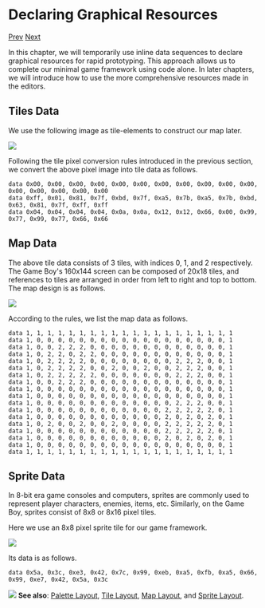 # Declaring Graphical Resources

[Prev]() [Next]()

In this chapter, we will temporarily use inline data sequences to declare graphical resources for rapid prototyping. This approach allows us to complete our minimal game framework using code alone. In later chapters, we will introduce how to use the more comprehensive resources made in the editors.

## Tiles Data

We use the following image as tile-elements to construct our map later.

<img src="imgs/asset-tiles-simple-map.png" class="diagram-image"></img>

Following the tile pixel conversion rules introduced in the previous section, we convert the above pixel image into tile data as follows.

```basic
data 0x00, 0x00, 0x00, 0x00, 0x00, 0x00, 0x00, 0x00, 0x00, 0x00, 0x00, 0x00, 0x00, 0x00, 0x00, 0x00
data 0xff, 0x01, 0x81, 0x7f, 0xbd, 0x7f, 0xa5, 0x7b, 0xa5, 0x7b, 0xbd, 0x63, 0x81, 0x7f, 0xff, 0xff
data 0x04, 0x04, 0x04, 0x04, 0x0a, 0x0a, 0x12, 0x12, 0x66, 0x00, 0x99, 0x77, 0x99, 0x77, 0x66, 0x66
```
<!-- prg
!edit, run, title="Tiles data", style=""
data 0x00, 0x00, 0x00, 0x00, 0x00, 0x00, 0x00, 0x00, 0x00, 0x00, 0x00, 0x00, 0x00, 0x00, 0x00, 0x00
data 0xff, 0x01, 0x81, 0x7f, 0xbd, 0x7f, 0xa5, 0x7b, 0xa5, 0x7b, 0xbd, 0x63, 0x81, 0x7f, 0xff, 0xff
data 0x04, 0x04, 0x04, 0x04, 0x0a, 0x0a, 0x12, 0x12, 0x66, 0x00, 0x99, 0x77, 0x99, 0x77, 0x66, 0x66
-->

## Map Data

The above tile data consists of 3 tiles, with indices 0, 1, and 2 respectively. The Game Boy's 160x144 screen can be composed of 20x18 tiles, and references to tiles are arranged in order from left to right and top to bottom. The map design is as follows.

<img src="imgs/asset-map-simple-map.png" class="diagram-image"></img>

According to the rules, we list the map data as follows.

```basic
data 1, 1, 1, 1, 1, 1, 1, 1, 1, 1, 1, 1, 1, 1, 1, 1, 1, 1, 1, 1
data 1, 0, 0, 0, 0, 0, 0, 0, 0, 0, 0, 0, 0, 0, 0, 0, 0, 0, 0, 1
data 1, 0, 0, 2, 2, 2, 0, 0, 0, 0, 0, 0, 0, 0, 0, 0, 0, 0, 0, 1
data 1, 0, 2, 2, 0, 2, 2, 0, 0, 0, 0, 0, 0, 0, 0, 0, 0, 0, 0, 1
data 1, 0, 2, 2, 2, 2, 0, 0, 0, 0, 0, 0, 0, 0, 2, 2, 2, 0, 0, 1
data 1, 0, 2, 2, 2, 2, 0, 0, 2, 0, 0, 2, 0, 0, 2, 2, 2, 0, 0, 1
data 1, 0, 2, 2, 2, 2, 2, 0, 0, 0, 0, 0, 0, 0, 2, 2, 2, 0, 0, 1
data 1, 0, 0, 2, 2, 2, 0, 0, 0, 0, 0, 0, 0, 0, 0, 0, 0, 0, 0, 1
data 1, 0, 0, 0, 0, 0, 0, 0, 0, 0, 0, 0, 0, 0, 0, 0, 0, 0, 0, 1
data 1, 0, 0, 0, 0, 0, 0, 0, 0, 0, 0, 0, 0, 0, 0, 0, 0, 0, 0, 1
data 1, 0, 0, 0, 0, 0, 0, 0, 0, 0, 0, 0, 0, 0, 2, 2, 2, 0, 0, 1
data 1, 0, 0, 0, 0, 0, 0, 0, 0, 0, 0, 0, 0, 2, 2, 2, 2, 2, 0, 1
data 1, 0, 0, 0, 0, 0, 0, 0, 0, 0, 0, 0, 0, 2, 0, 2, 0, 2, 0, 1
data 1, 0, 2, 0, 0, 2, 0, 0, 2, 0, 0, 0, 0, 2, 2, 2, 2, 2, 0, 1
data 1, 0, 0, 0, 0, 0, 0, 0, 0, 0, 0, 0, 0, 2, 2, 2, 2, 2, 0, 1
data 1, 0, 0, 0, 0, 0, 0, 0, 0, 0, 0, 0, 0, 2, 0, 2, 0, 2, 0, 1
data 1, 0, 0, 0, 0, 0, 0, 0, 0, 0, 0, 0, 0, 0, 0, 0, 0, 0, 0, 1
data 1, 1, 1, 1, 1, 1, 1, 1, 1, 1, 1, 1, 1, 1, 1, 1, 1, 1, 1, 1
```
<!-- prg
!edit, run, title="Map data", style=""
data 1, 1, 1, 1, 1, 1, 1, 1, 1, 1, 1, 1, 1, 1, 1, 1, 1, 1, 1, 1
data 1, 0, 0, 0, 0, 0, 0, 0, 0, 0, 0, 0, 0, 0, 0, 0, 0, 0, 0, 1
data 1, 0, 0, 2, 2, 2, 0, 0, 0, 0, 0, 0, 0, 0, 0, 0, 0, 0, 0, 1
data 1, 0, 2, 2, 0, 2, 2, 0, 0, 0, 0, 0, 0, 0, 0, 0, 0, 0, 0, 1
data 1, 0, 2, 2, 2, 2, 0, 0, 0, 0, 0, 0, 0, 0, 2, 2, 2, 0, 0, 1
data 1, 0, 2, 2, 2, 2, 0, 0, 2, 0, 0, 2, 0, 0, 2, 2, 2, 0, 0, 1
data 1, 0, 2, 2, 2, 2, 2, 0, 0, 0, 0, 0, 0, 0, 2, 2, 2, 0, 0, 1
data 1, 0, 0, 2, 2, 2, 0, 0, 0, 0, 0, 0, 0, 0, 0, 0, 0, 0, 0, 1
data 1, 0, 0, 0, 0, 0, 0, 0, 0, 0, 0, 0, 0, 0, 0, 0, 0, 0, 0, 1
data 1, 0, 0, 0, 0, 0, 0, 0, 0, 0, 0, 0, 0, 0, 0, 0, 0, 0, 0, 1
data 1, 0, 0, 0, 0, 0, 0, 0, 0, 0, 0, 0, 0, 0, 2, 2, 2, 0, 0, 1
data 1, 0, 0, 0, 0, 0, 0, 0, 0, 0, 0, 0, 0, 2, 2, 2, 2, 2, 0, 1
data 1, 0, 0, 0, 0, 0, 0, 0, 0, 0, 0, 0, 0, 2, 0, 2, 0, 2, 0, 1
data 1, 0, 2, 0, 0, 2, 0, 0, 2, 0, 0, 0, 0, 2, 2, 2, 2, 2, 0, 1
data 1, 0, 0, 0, 0, 0, 0, 0, 0, 0, 0, 0, 0, 2, 2, 2, 2, 2, 0, 1
data 1, 0, 0, 0, 0, 0, 0, 0, 0, 0, 0, 0, 0, 2, 0, 2, 0, 2, 0, 1
data 1, 0, 0, 0, 0, 0, 0, 0, 0, 0, 0, 0, 0, 0, 0, 0, 0, 0, 0, 1
data 1, 1, 1, 1, 1, 1, 1, 1, 1, 1, 1, 1, 1, 1, 1, 1, 1, 1, 1, 1
-->

## Sprite Data

In 8-bit era game consoles and computers, sprites are commonly used to represent player characters, enemies, items, etc. Similarly, on the Game Boy, sprites consist of 8x8 or 8x16 pixel tiles.

Here we use an 8x8 pixel sprite tile for our game framework.

<img src="imgs/asset-tiles-simple-sprite.png" class="diagram-image"></img>

Its data is as follows.

```basic
data 0x5a, 0x3c, 0xe3, 0x42, 0x7c, 0x99, 0xeb, 0xa5, 0xfb, 0xa5, 0x66, 0x99, 0xe7, 0x42, 0x5a, 0x3c
```
<!-- prg
!edit, run, title="Sprite data", style=""
data 0x5a, 0x3c, 0xe3, 0x42, 0x7c, 0x99, 0xeb, 0xa5, 0xfb, 0xa5, 0x66, 0x99, 0xe7, 0x42, 0x5a, 0x3c
-->

<div class="content-highlight" style="min-height: 48px;">
  <img src="imgs/logo-nokbd.png" class="logo-tip"></img>
  <span class="content-text">
    <strong>See also</strong>: <a href="video-module.html#palette-layout" class="nav-link">Palette Layout</a>, <a href="video-module.html#tile-layout" class="nav-link">Tile Layout</a>, <a href="video-module.html#map-layout" class="nav-link">Map Layout</a>, and <a href="video-module.html#sprite-layout" class="nav-link">Sprite Layout</a>.
  </span>
</div>
